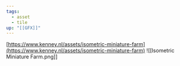```yaml
---
tags:
  - asset
  - tile
up: "[[GFX]]"
---
```

[https://www.kenney.nl/assets/isometric-miniature-farm](https://www.kenney.nl/assets/isometric-miniature-farm)
![[Isometric Miniature Farm.png]]
